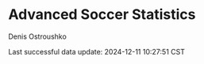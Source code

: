 # Advanced Soccer Statistics
Denis Ostroushko

<!-- gfm -->

Last successful data update: 2024-12-11 10:27:51 CST
